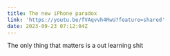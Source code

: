 ```yaml
---
title: The new iPhone paradox
link: 'https://youtu.be/fVAqvvh4RwU?feature=shared'
date: 2023-09-23 07:12:04Z
---
```


The only thing that matters is a out learning shit
